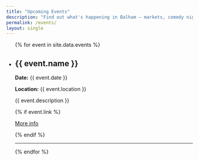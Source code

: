 ```yaml
---
title: "Upcoming Events"
description: "Find out what's happening in Balham — markets, comedy nights, live music, local festivals and more. Updated regularly with upcoming events in SW12."
permalink: /events/
layout: single
---
```


<ul>
  {% for event in site.data.events %}
    <li>
      <h2>{{ event.name }}</h2>
      <p><strong>Date:</strong> {{ event.date }}</p>
      <p><strong>Location:</strong> {{ event.location }}</p>
      <p>{{ event.description }}</p>
      {% if event.link %}
        <p><a href="{{ event.link }}" target="_blank">More info</a></p>
      {% endif %}
    </li>
    <hr>
  {% endfor %}
</ul>

